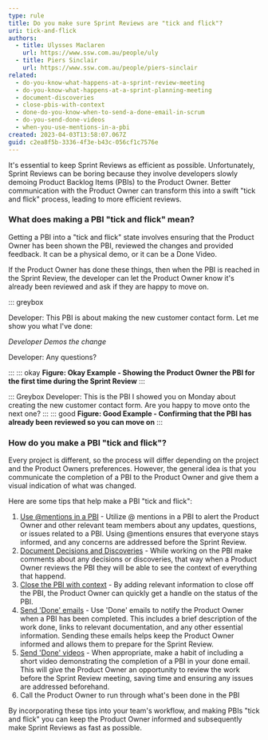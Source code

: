 ```yaml
---
type: rule
title: Do you make sure Sprint Reviews are "tick and flick"?
uri: tick-and-flick
authors:
  - title: Ulysses Maclaren
    url: https://www.ssw.com.au/people/uly
  - title: Piers Sinclair
    url: https://www.ssw.com.au/people/piers-sinclair
related:
  - do-you-know-what-happens-at-a-sprint-review-meeting
  - do-you-know-what-happens-at-a-sprint-planning-meeting
  - document-discoveries
  - close-pbis-with-context
  - done-do-you-know-when-to-send-a-done-email-in-scrum
  - do-you-send-done-videos
  - when-you-use-mentions-in-a-pbi
created: 2023-04-03T13:58:07.067Z
guid: c2ea8f5b-3336-4f3e-b43c-056cf1c7576e
---
```


It's essential to keep Sprint Reviews as efficient as possible. Unfortunately, Sprint Reviews can be boring because they involve developers slowly demoing Product Backlog Items (PBIs) to the Product Owner. Better communication with the Product Owner can transform this into a swift "tick and flick" process, leading to more efficient reviews.

<!--endintro-->

### What does making a PBI "tick and flick" mean?

Getting a PBI into a "tick and flick" state involves ensuring that the Product Owner has been shown the PBI, reviewed the changes and provided feedback. It can be a physical demo, or it can be a Done Video.

If the Product Owner has done these things, then when the PBI is reached in the Sprint Review, the developer can let the Product Owner know it's already been reviewed and ask if they are happy to move on. 

::: greybox

Developer: This PBI is about making the new customer contact form. Let me show you what I've done:

*Developer Demos the change*

Developer: Any questions?

:::
::: okay
**Figure: Okay Example - Showing the Product Owner the PBI for the first time during the Sprint Review**
:::

::: Greybox
Developer: This is the PBI I showed you on Monday about creating the new customer contact form. Are you happy to move onto the next one?
:::
::: good
**Figure: Good Example - Confirming that the PBI has already been reviewed so you can move on**
:::

### How do you make a PBI "tick and flick"?

Every project is different, so the process will differ depending on the project and the Product Owners preferences. However, the general idea is that you communicate the completion of a PBI to the Product Owner and give them a visual indication of what was changed. 

Here are some tips that help make a PBI "tick and flick":

1. [Use @mentions in a PBI](/when-you-use-mentions-in-a-pbi/) - Utilize @ mentions in a PBI to alert the Product Owner and other relevant team members about any updates, questions, or issues related to a PBI. Using @mentions ensures that everyone stays informed, and any concerns are addressed before the Sprint Review.
2. [Document Decisions and Discoveries](/document-discoveries) - While working on the PBI make comments about any decisions or discoveries, that way when a Product Owner reviews the PBI they will be able to see the context of everything that happend.
3. [Close the PBI with context](/close-pbis-with-context) - By adding relevant information to close off the PBI, the Product Owner can quickly get a handle on the status of the PBI.
4. [Send 'Done' emails](/done-do-you-know-when-to-send-a-done-email-in-scrum) - Use 'Done' emails to notify the Product Owner when a PBI has been completed. This includes a brief description of the work done, links to relevant documentation, and any other essential information. Sending these emails helps keep the Product Owner informed and allows them to prepare for the Sprint Review.
5. [Send 'Done' videos](/do-you-send-done-videos) - When appropriate, make a habit of including a short video demonstrating the completion of a PBI in your done email. This will give the Product Owner an opportunity to review the work before the Sprint Review meeting, saving time and ensuring any issues are addressed beforehand.
6. Call the Product Owner to run through what's been done in the PBI

By incorporating these tips into your team's workflow, and making PBIs "tick and flick" you can keep the Product Owner informed and subsequently make Sprint Reviews as fast as possible.
